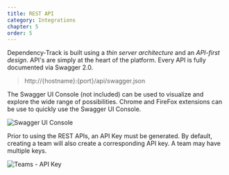 ```yaml
---
title: REST API
category: Integrations
chapter: 5
order: 5
---
```


Dependency-Track is built using a *thin server architecture* and an *API-first design*. API's are simply at the heart
of the platform. Every API is fully documented via Swagger 2.0.

> http://{hostname}:{port}/api/swagger.json

The Swagger UI Console (not included) can be used to visualize and explore the wide range of possibilities. Chrome and
FireFox extensions can be use to quickly use the Swagger UI Console.

![Swagger UI Console](/images/screenshots/swagger-ui-console.png)

Prior to using the REST APIs, an API Key must be generated. By default, creating a team will also create a corresponding 
API key. A team may have multiple keys.

![Teams - API Key](/images/screenshots/teams.png)
